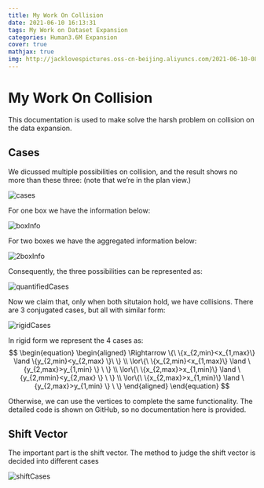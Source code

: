 ```yaml
---
title: My Work On Collision
date: 2021-06-10 16:13:31
tags: My Work on Dataset Expansion
categories: Human3.6M Expansion
cover: true
mathjax: true
img: http://jacklovespictures.oss-cn-beijing.aliyuncs.com/2021-06-10-082705.png
---
```


# My Work On Collision

This documentation is used to make solve the harsh problem on collision on the data expansion.

## Cases

We dicussed multiple possibilities on collision, and the result shows no more than these three: (note that we’re in the plan view.)

![cases](http://jacklovespictures.oss-cn-beijing.aliyuncs.com/2021-06-10-082705.png)

For one box we have the information below:

![boxInfo](http://jacklovespictures.oss-cn-beijing.aliyuncs.com/2021-06-12-040306.png)

For two boxes we have the aggregated information below:

![2boxInfo](http://jacklovespictures.oss-cn-beijing.aliyuncs.com/2021-06-12-040933.png)

Consequently, the three possibilities can be represented as:

![quantifiedCases](http://jacklovespictures.oss-cn-beijing.aliyuncs.com/2021-06-12-042106.png)

Now we claim that, only when both situtaion hold, we have collisions. There are 3 conjugated cases, but all with similar form:

![rigidCases](http://jacklovespictures.oss-cn-beijing.aliyuncs.com/2021-06-12-044416.png)

In rigid form we represent the 4 cases as:
$$
\begin{equation}
\begin{aligned}
\Rightarrow \{\ \{x_{2,min}<x_{1,max}\} \land \{y_{2,min}<y_{2,max} \}\ \} \\
\lor\{\ \{x_{2,min}<x_{1,max}\} \land \{y_{2,max}>y_{1,min} \} \ \} \\
\lor\{\ \{x_{2,max}>x_{1,min}\} \land \{y_{2,mmin}<y_{2,max} \} \ \} \\
\lor\{\ \{x_{2,max}>x_{1,min}\} \land \{y_{2,max}>y_{1,min} \} \ \}
\end{aligned}
\end{equation}
$$



Otherwise, we can use the vertices to complete the same functionality. The detailed code is shown on GitHub, so no documentation here is provided.

## Shift Vector

The important part is the shift vector. The method to judge the shift vector is decided into different cases

![shiftCases](http://jacklovespictures.oss-cn-beijing.aliyuncs.com/2021-06-12-122923.png)

